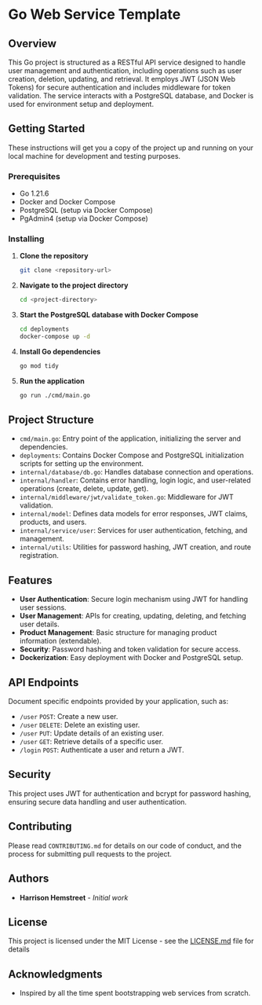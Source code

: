 # Go Web Service Template

## Overview
This Go project is structured as a RESTful API service designed to handle user management and authentication, including operations such as user creation, deletion, updating, and retrieval. It employs JWT (JSON Web Tokens) for secure authentication and includes middleware for token validation. The service interacts with a PostgreSQL database, and Docker is used for environment setup and deployment.

## Getting Started
These instructions will get you a copy of the project up and running on your local machine for development and testing purposes.

### Prerequisites
- Go 1.21.6
- Docker and Docker Compose
- PostgreSQL (setup via Docker Compose)
- PgAdmin4 (setup via Docker Compose)

### Installing

1. **Clone the repository**
   ```bash
   git clone <repository-url>
   ```

2. **Navigate to the project directory**
   ```bash
   cd <project-directory>
   ```

3. **Start the PostgreSQL database with Docker Compose**
   ```bash
   cd deployments
   docker-compose up -d
   ```

4. **Install Go dependencies**
   ```bash
   go mod tidy
   ```

5. **Run the application**
   ```bash
   go run ./cmd/main.go
   ```

## Project Structure
- `cmd/main.go`: Entry point of the application, initializing the server and dependencies.
- `deployments`: Contains Docker Compose and PostgreSQL initialization scripts for setting up the environment.
- `internal/database/db.go`: Handles database connection and operations.
- `internal/handler`: Contains error handling, login logic, and user-related operations (create, delete, update, get).
- `internal/middleware/jwt/validate_token.go`: Middleware for JWT validation.
- `internal/model`: Defines data models for error responses, JWT claims, products, and users.
- `internal/service/user`: Services for user authentication, fetching, and management.
- `internal/utils`: Utilities for password hashing, JWT creation, and route registration.

## Features
- **User Authentication**: Secure login mechanism using JWT for handling user sessions.
- **User Management**: APIs for creating, updating, deleting, and fetching user details.
- **Product Management**: Basic structure for managing product information (extendable).
- **Security**: Password hashing and token validation for secure access.
- **Dockerization**: Easy deployment with Docker and PostgreSQL setup.

## API Endpoints
Document specific endpoints provided by your application, such as:
- `/user` `POST`: Create a new user.
- `/user` `DELETE`: Delete an existing user.
- `/user` `PUT`: Update details of an existing user.
- `/user` `GET`: Retrieve details of a specific user.
- `/login` `POST`: Authenticate a user and return a JWT.

## Security
This project uses JWT for authentication and bcrypt for password hashing, ensuring secure data handling and user authentication.

## Contributing
Please read `CONTRIBUTING.md` for details on our code of conduct, and the process for submitting pull requests to the project.

## Authors
- **Harrison Hemstreet** - *Initial work*

## License
This project is licensed under the MIT License - see the [LICENSE.md](LICENSE.md) file for details

## Acknowledgments
- Inspired by all the time spent bootstrapping web services from scratch.
